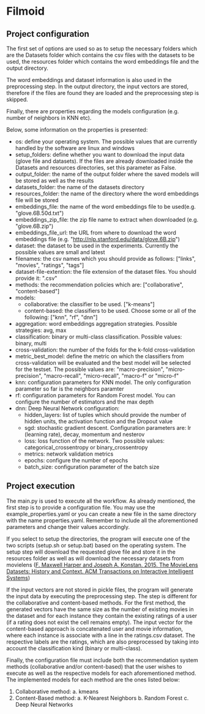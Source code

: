 # Filmoid

## Project configuration

The first set of options are used so as to setup the necessary folders which are the Datasets folder which 
contains the csv files with the datasets to be used, the resources folder which contains the word embeddings 
file and the output directory.
 
The word embeddings and dataset information is also used in the preprocessing step. In the output directory, the input
vectors are stored, therefore if the files are found they are loaded and the preprocessing step is skipped.

Finally, there are properties regarding the models configuration (e.g. number of neighbors in KNN etc).

Below, some information on the properties is presented:

* os: define your operating system. The possible values that are currently handled by the software are linux
and windows
* setup_folders: define whether you want to download the input data (glove file and datasets). If the files
are already downloaded inside the Datasets and resources directories, set this parameter as False.
* output_folder: the name of the output folder where the saved models will be stored as well as the results
* datasets_folder: the name of the datasets directory
* resources_folder: the name of the directory where the word embeddings file will be stored
* embeddings_file: the name of the word embeddings file to be used(e.g. "glove.6B.50d.txt")
* embeddings\_zip\_file: the zip file name to extract when downloaded (e.g. "glove.6B.zip")
* embeddings\_file\_url: the URL from where to download the word embeddings file (e.g. "http://nlp.stanford.edu/data/glove.6B.zip")
* dataset: the dataset to be used in the experiments. Currently the possible values are small and latest
* filenames: the csv names which you should provide as follows: ["links", "movies", "ratings", "tags"]
* dataset-file-extention: the file extension of the dataset files. You should provide it: ".csv"
* methods: the recommendation policies which are: ["collaborative", "content-based"]
* models:
    * collaborative: the classifier to be used. ["k-means"]
    * content-based: the classifiers to be used. Choose some or all of the following: ["knn", "rf", "dnn"]
* aggregation: word embeddings aggregation strategies. Possible strategies: avg, max
* classification: binary or multi-class classification. Possible values: binary, multi
* cross-validation: the number of the folds for the k-fold cross-validation
* metric_best_model: define the metric on which the classifiers from cross-validation will be evaluated and the best model
will be selected for the testset. The possible values are: "macro-precision", "micro-precision", "macro-recall", "micro-recall", "macro-f" or "micro-f"
* knn: configuration parameters for KNN model. The only configuration parameter so far is the neighbors paramter
* rf: configuration parameters for Random Forest model. You can configure the number of estimators and the max depth
* dnn: Deep Neural Network configuration:
    * hidden_layers: list of tuples which should provide the number of hidden units, the activation function and the Dropout value
    * sgd: stochastic gradient descent. Configuration parameters are: lr (learning rate), decay, momentum and nesterov
    * loss: loss function of the network. Two possible values: categorical_crossentropy or binary_crossentropy
    * metrics: network validation metrics
    * epochs: configure the number of epochs
    * batch_size: configuration parameter of the batch size

## Project execution

The main.py is used to execute all the workflow. As already mentioned, the first step is to provide a configuration
file. You may use the example_properties.yaml or you can create a new file in the same directory with the name
properties.yaml. Remember to include all the aforementioned parameters and change their values accordingly.

If you select to setup the directories, the program will execute one of the two scripts (setup.sh or setup.bat) based
on the operating system. The setup step will download the requested glove file and store it in the resources folder
as well as will download the necessary datasets from movielens ([F. Maxwell Harper and Joseph A. Konstan. 2015. 
The MovieLens Datasets: History and Context. ACM Transactions on Interactive Intelligent Systems](https://doi.org/10.1145/2827872))

If the input vectors are not stored in pickle files, the program will generate the input data by executing the
preprocessing step. The step is different for the collaborative and content-based methods. For the first method, the
generated vectors have the same size as the number of existing movies in the dataset and for each instance they contain
the existing ratings of a user (if a rating does not exist the cell remains empty). The input vector for the content-based
approach is concatenated user and movie information, where each instance is associate with a line in the ratings.csv 
dataset. The respective labels are the ratings, which are also preprocessed by taking into account the classification
kind (binary or multi-class). 

Finally, the configuration file must include both the recommendation system methods (collaborative and/or content-based)
that the user wishes to execute as well as the respective models for each aforementioned method. The implemented models
for each method are the ones listed below:

1. Collaborative method:
    a. kmeans
2. Content-Based method:
    a. K-Nearest Neighbors
    b. Random Forest
    c. Deep Neural Networks